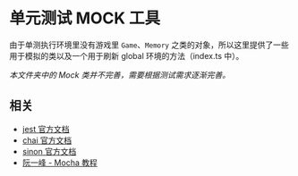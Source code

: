 # 单元测试 MOCK 工具

由于单测执行环境里没有游戏里 `Game`、`Memory` 之类的对象，所以这里提供了一些用于模拟的类以及一个用于刷新 global 环境的方法（index.ts 中）。

*本文件夹中的 Mock 类并不完善，需要根据测试需求逐渐完善。*

## 相关

- [jest 官方文档](https://www.jestjs.cn/docs/api)
- [chai 官方文档](https://www.chaijs.com/api/bdd/)
- [sinon 官方文档](https://sinonjs.org/releases/v9.2.4/)
- [阮一峰 - Mocha 教程](http://www.ruanyifeng.com/blog/2015/12/a-mocha-tutorial-of-examples.html)